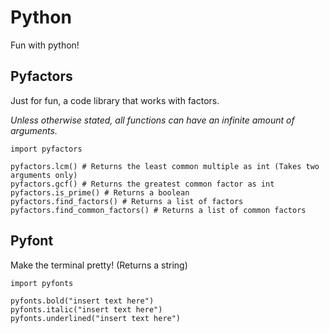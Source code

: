 # Python
Fun with python!

## Pyfactors
Just for fun, a code library that works with factors.

*Unless otherwise stated, all functions can have an infinite amount of arguments.*
```
import pyfactors

pyfactors.lcm() # Returns the least common multiple as int (Takes two arguments only)
pyfactors.gcf() # Returns the greatest common factor as int
pyfactors.is_prime() # Returns a boolean
pyfactors.find_factors() # Returns a list of factors
pyfactors.find_common_factors() # Returns a list of common factors
```

## Pyfont
Make the terminal pretty!
(Returns a string)
```
import pyfonts

pyfonts.bold("insert text here")
pyfonts.italic("insert text here")
pyfonts.underlined("insert text here")
```
